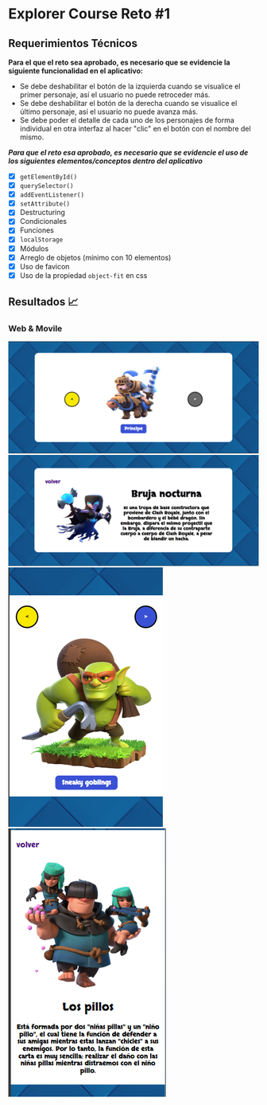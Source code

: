 # Explorer Course Reto #1

## Requerimientos Técnicos
**Para el que el reto sea aprobado, es necesario que se evidencie la siguiente funcionalidad en el aplicativo:**
- Se debe deshabilitar el botón de la izquierda cuando se visualice el primer personaje, así el usuario no puede retroceder más.
- Se debe deshabilitar el botón de la derecha cuando se visualice el último personaje, así el usuario no puede avanza más.
- Se debe poder el detalle de cada uno de los personajes de forma individual en otra interfaz al hacer "clic" en el botón con el nombre del mismo.
  
***Para que el reto esa aprobado, es necesario que se evidencie el uso de los siguientes elementos/conceptos dentro del aplicativo***
- [x] `getElementById()`
- [x] `querySelector()`
- [x] `addEventListener()`
- [x] `setAttribute()`
- [x] Destructuring
- [x] Condicionales
- [x] Funciones
- [x] `localStorage`
- [x] Módulos
- [x] Arreglo de objetos (mínimo con 10 elementos)
- [x] Uso de favicon
- [x] Uso de la propiedad `object-fit` en css

## Resultados 📈

### Web & Movile
![card](https://github.com/JCampo1502/ClashRoyaleChallengeAgileInova/blob/main/images/desktop01.png?raw=true)
![card info](https://github.com/JCampo1502/ClashRoyaleChallengeAgileInova/blob/main/images/desktop02.png?raw=true)
![card movile](https://github.com/JCampo1502/ClashRoyaleChallengeAgileInova/blob/main/images/movile01.png?raw=true)
![card info movile](https://github.com/JCampo1502/ClashRoyaleChallengeAgileInova/blob/main/images/movile02.png?raw=true)